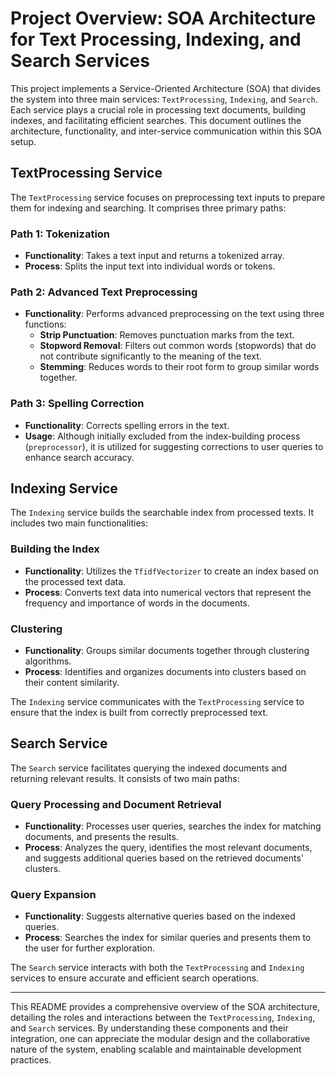 # Project Overview: SOA Architecture for Text Processing, Indexing, and Search Services

This project implements a Service-Oriented Architecture (SOA) that divides the system into three main services: `TextProcessing`, `Indexing`, and `Search`. Each service plays a crucial role in processing text documents, building indexes, and facilitating efficient searches. This document outlines the architecture, functionality, and inter-service communication within this SOA setup.

## TextProcessing Service

The `TextProcessing` service focuses on preprocessing text inputs to prepare them for indexing and searching. It comprises three primary paths:

### Path 1: Tokenization
- **Functionality**: Takes a text input and returns a tokenized array.
- **Process**: Splits the input text into individual words or tokens.

### Path 2: Advanced Text Preprocessing
- **Functionality**: Performs advanced preprocessing on the text using three functions:
  - **Strip Punctuation**: Removes punctuation marks from the text.
  - **Stopword Removal**: Filters out common words (stopwords) that do not contribute significantly to the meaning of the text.
  - **Stemming**: Reduces words to their root form to group similar words together.

### Path 3: Spelling Correction
- **Functionality**: Corrects spelling errors in the text.
- **Usage**: Although initially excluded from the index-building process (`preprocessor`), it is utilized for suggesting corrections to user queries to enhance search accuracy.

## Indexing Service

The `Indexing` service builds the searchable index from processed texts. It includes two main functionalities:

### Building the Index
- **Functionality**: Utilizes the `TfidfVectorizer` to create an index based on the processed text data.
- **Process**: Converts text data into numerical vectors that represent the frequency and importance of words in the documents.

### Clustering
- **Functionality**: Groups similar documents together through clustering algorithms.
- **Process**: Identifies and organizes documents into clusters based on their content similarity.

The `Indexing` service communicates with the `TextProcessing` service to ensure that the index is built from correctly preprocessed text.

## Search Service

The `Search` service facilitates querying the indexed documents and returning relevant results. It consists of two main paths:

### Query Processing and Document Retrieval
- **Functionality**: Processes user queries, searches the index for matching documents, and presents the results.
- **Process**: Analyzes the query, identifies the most relevant documents, and suggests additional queries based on the retrieved documents' clusters.

### Query Expansion
- **Functionality**: Suggests alternative queries based on the indexed queries.
- **Process**: Searches the index for similar queries and presents them to the user for further exploration.

The `Search` service interacts with both the `TextProcessing` and `Indexing` services to ensure accurate and efficient search operations.

---

This README provides a comprehensive overview of the SOA architecture, detailing the roles and interactions between the `TextProcessing`, `Indexing`, and `Search` services. By understanding these components and their integration, one can appreciate the modular design and the collaborative nature of the system, enabling scalable and maintainable development practices.
